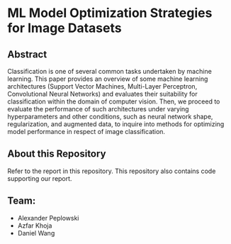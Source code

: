# ML Model Optimization Strategies for Image Datasets

## Abstract
Classification is one of several common tasks undertaken by machine learning. This paper provides an
overview of some machine learning architectures (Support Vector Machines, Multi-Layer Perceptron,
Convolutional Neural Networks) and evaluates their suitability for classification within the domain of
computer vision. Then, we proceed to evaluate the performance of such architectures under varying
hyperparameters and other conditions, such as neural network shape, regularization, and augmented
data, to inquire into methods for optimizing model performance in respect of image classification.

## About this Repository
Refer to the report in this repository. This repository also contains code supporting our report. 

## Team:
* Alexander Peplowski
* Azfar Khoja
* Daniel Wang
